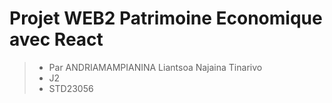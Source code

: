 # Projet WEB2 **Patrimoine Economique avec React**
> - Par ANDRIAMAMPIANINA Liantsoa Najaina Tinarivo  
> - J2  
> - STD23056
